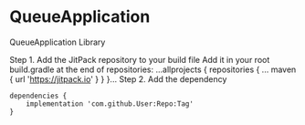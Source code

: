 # QueueApplication
QueueApplication Library


Step 1. Add the JitPack repository to your build file
Add it in your root build.gradle at the end of repositories:
...allprojects {
		repositories {
			...
			maven { url 'https://jitpack.io' }
		}
	}...
  Step 2. Add the dependency

	dependencies {
		implementation 'com.github.User:Repo:Tag'
	}
